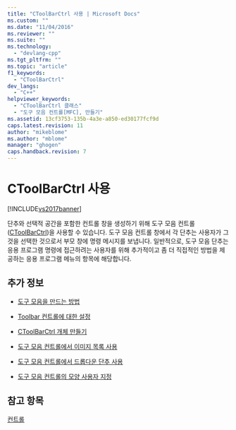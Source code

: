 ```yaml
---
title: "CToolBarCtrl 사용 | Microsoft Docs"
ms.custom: ""
ms.date: "11/04/2016"
ms.reviewer: ""
ms.suite: ""
ms.technology: 
  - "devlang-cpp"
ms.tgt_pltfrm: ""
ms.topic: "article"
f1_keywords: 
  - "CToolBarCtrl"
dev_langs: 
  - "C++"
helpviewer_keywords: 
  - "CToolBarCtrl 클래스"
  - "도구 모음 컨트롤[MFC], 만들기"
ms.assetid: 13cf3753-135b-4a3e-a850-ed30177fcf9d
caps.latest.revision: 11
author: "mikeblome"
ms.author: "mblome"
manager: "ghogen"
caps.handback.revision: 7
---
```

# CToolBarCtrl 사용
[!INCLUDE[vs2017banner](../assembler/inline/includes/vs2017banner.md)]

단추와 선택적 공간을 포함한 컨트롤 창을 생성하기 위해 도구 모음 컨트롤\([CToolBarCtrl](../mfc/reference/ctoolbarctrl-class.md)\)을 사용할 수 있습니다.  도구 모음 컨트롤 창에서 각 단추는 사용자가 그것을 선택한 것으로서 부모 창에 명령 메시지를 보냅니다.  일반적으로, 도구 모음 단추는 응용 프로그램 명령에 접근하려는 사용자를 위해 추가적이고 좀 더 직접적인 방법을 제공하는 응용 프로그램 메뉴의 항목에 해당합니다.  
  
## 추가 정보  
  
-   [도구 모음을 만드는 방법](../mfc/methods-of-creating-a-toolbar.md)  
  
-   [Toolbar 컨트롤에 대한 설정](../mfc/settings-for-the-toolbar-control.md)  
  
-   [CToolBarCtrl 개체 만들기](../mfc/creating-a-ctoolbarctrl-object.md)  
  
-   [도구 모음 컨트롤에서 이미지 목록 사용](../mfc/using-image-lists-in-a-toolbar-control.md)  
  
-   [도구 모음 컨트롤에서 드롭다운 단추 사용](../mfc/using-drop-down-buttons-in-a-toolbar-control.md)  
  
-   [도구 모음 컨트롤의 모양 사용자 지정](../mfc/customizing-the-appearance-of-a-toolbar-control.md)  
  
## 참고 항목  
 [컨트롤](../mfc/controls-mfc.md)